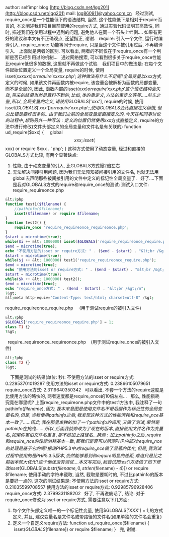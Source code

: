author: selfimpr
blog:[http://blog.csdn.net/lgg201](http://blog.csdn.net/lgg201)
mail: lgg860911@yahoo.com.cn
 
经过测试, require_once是一个性能低下的语法结构, 当然, 这个性能低下是相对于require而言的, 本文阐述我们项目目前使用的require方式, 通过实验代码证明其高效性, 同时, 描述我们在使用过程中遇到的问题, 避免他人在同一个石头上绊倒....
如果有更好的建议和本文有不正确观点, 还望指正, 谢谢.
 
require: 引入一个文件, 运行时编译引入.
require_once: 功能等同于require, 只是当这个文件被引用过后, 不再编译引入.
 
上面就是两者的区别. 可以看出, 两者的不同仅在于require_once有一个判断是否已经引用过的机制...
 
通过网络搜索, 可以看到很多关于require_once性能比require低很多的数据, 这里就不再做这个试验.
 
我们项目中的做法是: 在每个文件起始位置定义一个全局变量, require的时候, 使用isset($xxxxxx) or require 'xxxxx.php';
这种做法有什么不足呢?
全局变量以$xxx方式定义的时候, 如果该文件再函数内被require, 该变量会被解析为函数的局部变量, 而不是全局的, 因此, 函数内部的isset($xxx) or require 'xxx.php'这个语法结构会失效, 带来的结果当然是意料不到的, 比如, 类的重定义, 方法的重定义等等.....
      前车之鉴, 所以, 全局变量的定义, 请使用$GLOBALS['xxx'], require的时候, 使用isset($GLOBALS['xxx']) or require 'xxx.php';, 使用GLOBALS会比直接定义稍慢, 但总比错是要好很多的...
 
由于我们之前的全局变量是直接定义的, 今天在和同事讨论的过程中, 想到另外一种写法:
定义的位置仍然使用$xxx方式直接定义, require的方法中进行修改(文件头部定义的全局变量和文件名是有关联的)
function ud_require($xxx) {
    global $$xxx;
    isset($$xxx) or require $xxx . '.php';
}
这种方式使用了动态变量, 经过和直接的GLOBALS方式比较, 有两个显著缺点:
1. 性能, 由于动态变量的引入, 比GLOBALS方式慢2倍左右
2. 无法解决间接引用问题, 因为我们无法预知被间接引用的文件名, 也就无法用global去声明那些被间接引用的文件中定义的标记性全局变量了.
 
好了....下面是我对GLOBALS方式的require和require_once的测试:
测试入口文件:
require_requireonce.php

```php
&lt;?php
function test1($filename) {
	//pathinfo($filename);
	isset($filename) or require $filename;
}
function test2() {
	require_once 'require_requireonce_requireonce.php';
}
$start = microtime(true);
while($i ++ &lt; 1000000) isset($GLOBALS['require_requireonce_require.php']) or require 'require_requireonce_require.php';
$end = microtime(true);
echo "不使用方法的isset or require方式: " . ($end - $start) . "&lt;br /&gt;/n";
$start = microtime(true);
while($j ++ &lt; 1000000) test1('require_requireonce_require.php');
$end = microtime(true);
echo "使用方法的isset or require方式: " . ($end - $start) . "&lt;br /&gt;/n";
$start = microtime(true);
while($k ++ &lt; 1000000) test2();
$end = microtime(true);
echo "require_once方式: " . ($end - $start) . "&lt;br /&gt;/n";
?&gt;
&lt;meta http-equiv="Content-Type: text/html; charset=utf-8" /&gt;
```
 
require_requireonce_require.php     (用于测试require的被引入文件)

```php
&lt;?php
$GLOBALS['require_requireonce_require.php'] = 1;
class T1 {}
?&gt;
```
 
require_requireonce_requireonce.php    (用于测试require_once的被引入文件)

```php
&lt;?php
class T2 {}
?&gt;

```
 
 
下面是测试的结果(单位: 秒):
不使用方法的isset or require方式: 0.22953701019287
使用方法的isset or require方式: 0.23866105079651
require_once方式: 2.3119640350342
 
可以看出, 不套一个方法的require速度是比使用方法的略快的, 两者速度都是require_once的10倍左右...
 
那么, 性能损耗究竟在哪里呢?
上面require_requireone.php文件中的test1方法中, 我注释了一句pathinfo($filename), 因为, 我本来意图是使用文件名不带后缀作为标记性的全局变量名的, 但是, 当我使用pathinfo之后, 我发现这种方式的性能消耗和require_once基本一致了......因此, 我在那里单独的加了一个pathinfo的调用, 又做了测试, 果然是pathinfo在捣鬼.......所以, 后面我就修改为了现在的版本, 直接使用文件名作为变量名, 如果你害怕文件名重复, 那不妨加上路径名...
 
猜测: 加上pathinfo之后, require和require_once的性能消耗基本一致, 那我们是否可以猜测PHP内部对require_once的处理是基于它的呢? 据说PHP5.3中对require_once做了显著的优化, 但是, 我测试过程中使用的是PHP5.3.5版本, 仍然能够看到和require明显的差距, 难道只是比之前版本较大优化? 这个倒还没有测试....
 
本文写完后, 我尝试把test1方法做了如下修改
isset($GLOBALS[substr($filename, 0, strlen($filename) - 4)]) or require $filename;
使用手动的字符串截取, 当然, 截取是要耗时的, 不过比pathinfo的版本是要好一点的. 这次的测试结果是:
不使用方法的isset or require方式: 0.21035599708557
使用方法的isset or require方式: 0.92985796928406
require_once方式: 2.3799331188202
 
好了, 不再说废话了, 结论:
对于require_once修改为isset or require方式, 需要注意以下几方面:
1. 每个文件头部定义唯一的一个标记性变量, 使用$GLOBALS['XXX'] = 1;的方式定义, 并且, 建议变量名是文件名或带路径的文件名(如果单独的文件名会重复)
2. 定义一个自定义require方法:
function ud_require_once($filename) {
    isset($GLOBALS[$filename]) or require $filename;
}
 
完, 谢谢.
